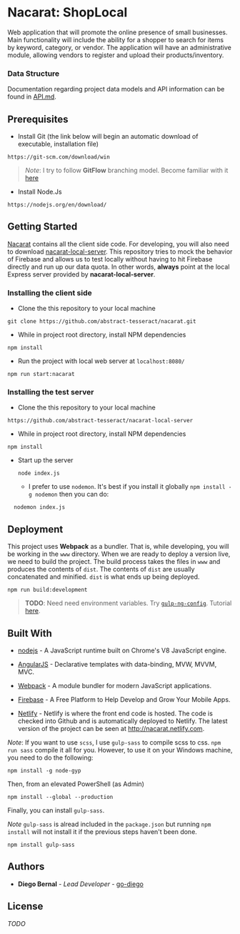 # Nacarat: ShopLocal

Web application that will promote the online presence of small businesses. Main functionality will include the ability for a shopper to search for items by keyword, category, or vendor. The application will have an administrative module, allowing vendors to register and upload their products/inventory.

### Data Structure

Documentation regarding project data models and API information can be found in [API.md](docs/API.md).

## Prerequisites

* Install Git (the link below will begin an automatic download of executable, installation file)

```
https://git-scm.com/download/win
```

> _Note_: I try to follow **GitFlow** branching model. Become familiar with it [here](http://nvie.com/posts/a-successful-git-branching-model/)

* Install Node.Js

```
https://nodejs.org/en/download/
```

## Getting Started

[Nacarat](https://github.com/abstract-tesseract/nacarat) contains all the client side code. For developing, you will also need to download [nacarat-local-server](https://github.com/abstract-tesseract/nacarat-local-server). This repository tries to mock the behavior of Firebase and allows us to test locally without having to hit Firebase directly and run up our data quota. In other words, **always** point at the local Express server provided by **nacarat-local-server**.

### Installing the client side

* Clone the this repository to your local machine

```
git clone https://github.com/abstract-tesseract/nacarat.git
```

* While in project root directory, install NPM dependencies

```
npm install
```

* Run the project with local web server at `localhost:8080/`

```
npm run start:nacarat
```

### Installing the test server

* Clone the this repository to your local machine

```
https://github.com/abstract-tesseract/nacarat-local-server
```

* While in project root directory, install NPM dependencies

```
npm install
```

* Start up the server

  ```
  node index.js
  ```

  * I prefer to use `nodemon`. It's best if you install it globally `npm install -g nodemon` then you can do:

```
  nodemon index.js
```

## Deployment

This project uses **Webpack** as a bundler. That is, while developing, you will be working in the `www` directory. When we are ready to deploy a version live, we need to build the project. The build process takes the files in `www` and produces the contents of `dist`. The contents of `dist` are usually concatenated and minified. `dist` is what ends up being deployed.

```
npm run build:development
```

> **TODO**: Need need environment variables. Try [`gulp-ng-config`](https://github.com/ajwhite/gulp-ng-config). Tutorial [here](https://scotch.io/tutorials/properly-set-environment-variables-for-angular-apps-with-gulp-ng-config).

## Built With

* [nodejs](https://nodejs.org/en/) - A JavaScript runtime built on Chrome's V8 JavaScript engine.
* [AngularJS](https://angularjs.org/) - Declarative templates with data-binding, MVW, MVVM, MVC.
* [Webpack](https://webpack.js.org/) - A module bundler for modern JavaScript applications.
* [Firebase](https://firebase.google.com/) - A Free Platform to Help Develop and Grow Your Mobile Apps.

* [Netlify](https://www.netlify.com/) - Netlify is where the front end code is hosted. The code is checked into Github and is automatically deployed to Netlify. The latest version of the project can be seen at http://nacarat.netlify.com.

_Note_: If you want to use `scss`, I use `gulp-sass` to compile scss to css. `npm run sass` compile it all for you. However, to use it on your Windows machine, you need to do the following:

```
npm install -g node-gyp
```

Then, from an elevated PowerShell (as Admin)

```
npm install --global --production
```

Finally, you can install `gulp-sass`.

_Note_ `gulp-sass` is alread included in the `package.json` but running `npm install` will not install it if the previous steps haven't been done.

```
npm install gulp-sass
```

## Authors

* **Diego Bernal** - _Lead Developer_ - [go-diego](https://github.com/go-diego)

## License

_TODO_
